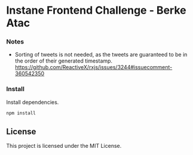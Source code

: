 # Instane Frontend Challenge - Berke Atac

### Notes

- Sorting of tweets is not needed, as the tweets are guaranteed to be in the order of their generated timestamp.
  https://github.com/ReactiveX/rxjs/issues/3244#issuecomment-360542350

### Install

Install dependencies.

```bash
npm install
```

## License

This project is licensed under the MIT License.
